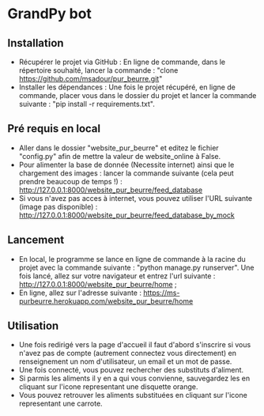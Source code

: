 # GrandPy bot
## Installation
* Récupérer le projet via GitHub : En ligne de commande, dans le répertoire souhaité, lancer la commande : "clone https://github.com/msadour/pur_beurre.git"
* Installer les dépendances : Une fois le projet récupéré, en ligne de commande, placer vous dans le dossier du projet et lancer la commande suivante : "pip install -r requirements.txt".

## Pré requis en local
* Aller dans le dossier "website_pur_beurre" et editez le fichier "config.py" afin de mettre la valeur de website_online à False.
* Pour alimenter la base de donnée (Necessite internet) ainsi que le chargement des images : lancer la commande suivante (cela peut prendre beaucoup de temps !) : http://127.0.0.1:8000/website_pur_beurre/feed_database
* Si vous n'avez pas acces à internet, vous pouvez utiliser l'URL suivante (image pas disponible) : http://127.0.0.1:8000/website_pur_beurre/feed_database_by_mock

## Lancement
* En local,  le programme se lance en ligne de commande à la racine du projet avec la commande suivante : "python manage.py runserver". Une fois lancé, allez sur votre navigateur et entrez l'url suivante : http://127.0.0.1:8000/website_pur_beurre/home ;
* En ligne, allez sur l'adresse suivante : https://ms-purbeurre.herokuapp.com/website_pur_beurre/home

## Utilisation
* Une fois redirigé vers la page d'accueil il faut d'abord s'inscrire si vous n'avez pas de compte (autrement connectez vous directement) en renseignement un nom d'utilisateur, un email et un mot de passe.
* Une fois connecté, vous pouvez rechercher des substituts d'aliment.
* Si parmis les aliments il y en a qui vous convienne, sauvegardez les en cliquant sur l'icone representant une disquette orange.
* Vous pouvez retrouver les aliments substituées en cliquant sur l'icone representant une carrote.
